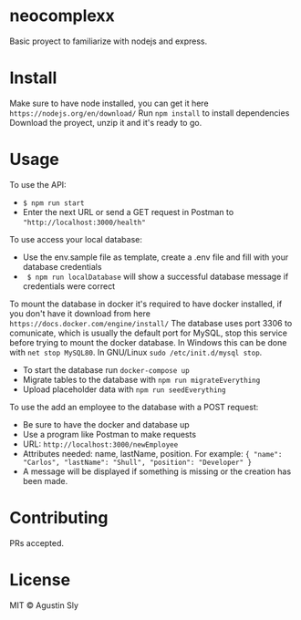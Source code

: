 # neocomplexx
Basic proyect to familiarize with nodejs and express.

# Install
Make sure to have node installed, you can get it here `https://nodejs.org/en/download/`
Run `npm install` to install dependencies
Download the proyect, unzip it and it's ready to go.

# Usage
To use the API:
- ` $ npm run start `
- Enter the next URL or send a GET request in Postman to `"http://localhost:3000/health"`

To use access your local database:
- Use the env.sample file as template, create a .env file and fill with your database credentials
- ` $ npm run localDatabase` will show a successful database message if credentials were correct

To mount the database in docker it's required to have docker installed, if you don't have it download from here `https://docs.docker.com/engine/install/`
The database uses port 3306 to comunicate, which is usually the default port for MySQL, stop this service before trying to mount the docker database. In Windows this can be done with `net stop MySQL80`. In GNU/Linux `sudo /etc/init.d/mysql stop`.
- To start the database run `docker-compose up`
- Migrate tables to the database with `npm run migrateEverything`
- Upload placeholder data with `npm run seedEverything`

To use the add an employee to the database with a POST request:
- Be sure to have the docker and database up
- Use a program like Postman to make requests
- URL: `http://localhost:3000/newEmployee`
- Attributes needed: name, lastName, position. For example:
`{
	"name": "Carlos",
	"lastName": "Shull",
	"position": "Developer"
}`
- A message will be displayed if something is missing or the creation has been made.

# Contributing
PRs accepted.

# License
MIT © Agustin Sly
